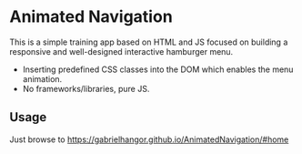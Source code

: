 # Animated Navigation

This is a simple training app based on HTML and JS focused on building a responsive and well-designed interactive hamburger menu.
* Inserting predefined CSS classes into the DOM which enables the menu animation.
* No frameworks/libraries, pure JS.



## Usage
Just browse to
<https://gabrielhangor.github.io/AnimatedNavigation/#home>


